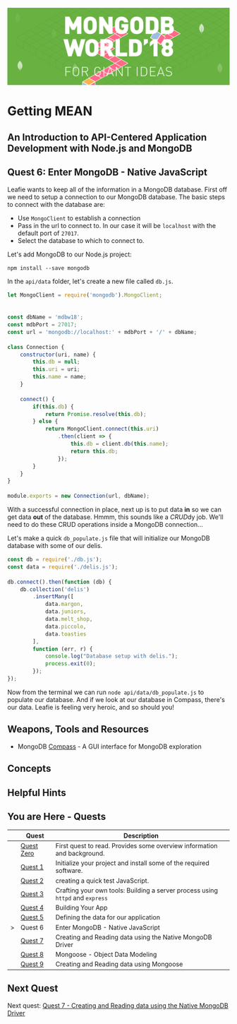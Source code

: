 ![MongoDB](../images/header.png "MongoDB")
# Getting MEAN
## An Introduction to API-Centered Application Development with Node.js and MongoDB
## Quest 6: Enter MongoDB - Native JavaScript
Leafie wants to keep all of the information in a MongoDB database. First off we need to setup a connection
to our MongoDB database. The basic steps to connect with the database are:

+ Use `MongoClient` to establish a connection
+ Pass in the url to connect to. In our case it will be `localhost` with the default port of `27017`.
+ Select the database to which to connect to. 

Let's add MongoDB to our Node.js project:

```
npm install --save mongodb
```

In the `api/data` folder, let's create a new file called `db.js`.

```javascript {.line-numbers}
let MongoClient = require('mongodb').MongoClient;


const dbName = 'mdbw18';
const mdbPort = 27017;
const url = 'mongodb://localhost:' + mdbPort + '/' + dbName;

class Connection {
    constructor(uri, name) {
        this.db = null;
        this.uri = uri;
        this.name = name;
    }

    connect() {
        if(this.db) {
            return Promise.resolve(this.db);
        } else {
            return MongoClient.connect(this.uri)
                .then(client => {
                    this.db = client.db(this.name);
                    return this.db;
                });
        }
    }
}

module.exports = new Connection(url, dbName);
```

With a successful connection in place, next up is to put data **in** so we can get data **out** of the database. Hmmm, 
this sounds like a *CRUD*dy job. We'll need to do these CRUD operations inside a MongoDB connection... 

Let's make a quick `db_populate.js` file that will initialize our MongoDB database with some of our delis.

```javascript {.line-numbers}
const db = require('./db.js');
const data = require('./delis.js');

db.connect().then(function (db) {
    db.collection('delis')
        .insertMany([
            data.margon,
            data.juniors,
            data.melt_shop,
            data.piccolo,
            data.toasties
        ],
        function (err, r) {
            console.log("Database setup with delis.");
            process.exit(0);
        });
});
```

Now from the terminal we can run `node api/data/db_populate.js` to populate our database. And if we look at our
database in Compass, there's our data. Leafie is feeling very heroic, and so should you!

## Weapons, Tools and Resources
+ MongoDB [Compass](https://www.mongodb.com/download-center#compass) - A GUI interface for MongoDB exploration

## Concepts

## Helpful Hints

## You are Here - Quests
|  | Quest | Description |
|--|-------|-------------|
|  |[Quest Zero](./quest0.md) | First quest to read.  Provides some overview information and background. |
|  |[Quest 1](./quest1.md) | Initialize your project and install some of the required software. |
|  |[Quest 2 ](./quest2.md) | creating a quick test JavaScript. |
|  |[Quest 3 ](./quest3.md) | Crafting your own tools: Building a server process using `httpd` and `express` |
|  |[Quest 4 ](./quest4.md) | Building Your App |
|  |[Quest 5](./quest5.md) | Defining the data for our application |
| > |Quest 6 | Enter MongoDB - Native JavaScript  |
|  |[Quest 7](./quest7.md) | Creating and Reading data using the Native MongoDB Driver |
| | [Quest 8](./quest8.md) | Mongoose - Object Data Modeling |
| | [Quest 9](./quest9.md) | Creating and Reading data using Mongoose  |

## Next Quest

Next quest: [Quest 7 - Creating and Reading data using the Native MongoDB Driver ](./quest7.md) 
